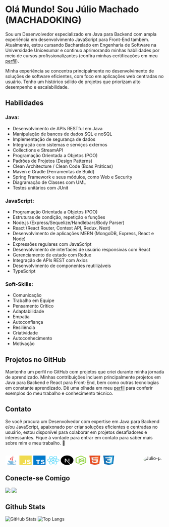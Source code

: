# Olá Mundo! Sou Júlio Machado (MACHADOKING)

Sou um Desenvolvedor especializado em Java para Backend com ampla experiência em desenvolvimento JavaScript para Front-End também. Atualmente, estou cursando Bacharelado em Engenharia de Software na Universidade Unicesumar e continuo aprimorando minhas habilidades por meio de cursos profissionalizantes (confira minhas certificações em meu [perfil](https://github.com/MACHADOKING)).

Minha experiência se concentra principalmente no desenvolvimento de soluções de software eficientes, com foco em aplicações web centradas no usuário. Tenho um histórico sólido de projetos que priorizam alto desempenho e escalabilidade.

## Habilidades

### Java:
- Desenvolvimento de APIs RESTful em Java
- Manipulação de bancos de dados SQL e noSQL
- Implementação de segurança de dados
- Integração com sistemas e serviços externos
- Collections e StreamAPI
- Programação Orientada a Objetos (POO)
- Padrões de Projetos (Design Patterns)
- Clean Architecture / Clean Code (Boas Práticas)
- Maven e Gradle (Ferramentas de Build)
- Spring Framework e seus módulos, como Web e Security
- Diagramação de Classes com UML
- Testes unitários com JUnit

### JavaScript:
- Programação Orientada a Objetos (POO)
- Estruturas de condição, repetição e funções
- Node.js (Express/Sequelize/Handlebars/Body Parser)
- React (React Router, Context API, Redux, Next)
- Desenvolvimento de aplicações MERN (MongoDB, Express, React e Node)
- Expressões regulares com JavaScript
- Desenvolvimento de interfaces de usuário responsivas com React
- Gerenciamento de estado com Redux
- Integração de APIs REST com Axios
- Desenvolvimento de componentes reutilizáveis
- TypeScript

### Soft-Skills:
- Comunicação
- Trabalho em Equipe
- Pensamento Crítico
- Adaptabilidade
- Empatia
- Autoconfiança
- Resiliência
- Criatividade
- Autoconhecimento
- Motivação

## Projetos no GitHub
Mantenho um perfil no GitHub com projetos que criei durante minha jornada de aprendizado. Minhas contribuições incluem principalmente projetos em Java para Backend e React para Front-End, bem como outras tecnologias em constante aprendizado. Dê uma olhada em meu [perfil](https://github.com/MACHADOKING) para conferir exemplos do meu trabalho e conhecimento técnico.

## Contato
Se você procura um Desenvolvedor com expertise em Java para Backend e/ou JavaScript, apaixonado por criar soluções eficientes e centradas no usuário, estou disponível para colaborar em projetos desafiadores e interessantes. Fique à vontade para entrar em contato para saber mais sobre mim e meu trabalho. 📩

<div style="display: inline_block;height: 100%;"><br>
  <img align="center" alt="Julio-Java" height="30" width="40" src="https://raw.githubusercontent.com/devicons/devicon/master/icons/java/java-original.svg">
  <img align="center" alt="Julio-Js" height="30" width="40" src="https://raw.githubusercontent.com/devicons/devicon/master/icons/javascript/javascript-plain.svg">
  <img align="center" alt="Julio-Ts" height="30" width="40" src="https://raw.githubusercontent.com/devicons/devicon/master/icons/typescript/typescript-plain.svg">
  <img align="center" alt="Julio-React" height="30" width="40" src="https://raw.githubusercontent.com/devicons/devicon/master/icons/react/react-original.svg">
  <img align="center" alt="Julio-Next" height="30" width="40" src="https://raw.githubusercontent.com/devicons/devicon/master/icons/nextjs/nextjs-original.svg">
  <img align="center" alt="Julio-Node" height="30" width="40" src="https://raw.githubusercontent.com/devicons/devicon/master/icons/nodejs/nodejs-original.svg">
  <img align="center" alt="Julio-HTML" height="30" width="40" src="https://raw.githubusercontent.com/devicons/devicon/master/icons/html5/html5-original.svg">
  <img align="center" alt="Julio-CSS" height="30" width="40" src="https://raw.githubusercontent.com/devicons/devicon/master/icons/css3/css3-original.svg">
  <img align="right" alt="Julio-pic" height="150" style="border-radius:50px;" src="https://cdn.discordapp.com/attachments/1098362460458717186/1136745341413228564/Sem_titulo_1.png">
</div>

## Conecte-se Comigo

<div>
<a href = "mailto:jsmacbusiness@gmail.com"><img src="https://img.shields.io/badge/-Gmail-%23333?style=for-the-badge&logo=gmail&logoColor=white" target="_blank"></a>
  <a href="www.linkedin.com/in/julio-machado-machadoking" target="_blank"><img src="https://img.shields.io/badge/-LinkedIn-%230077B5?style=for-the-badge&logo=linkedin&logoColor=white" target="_blank"></a>
</div>

## Github Stats

![GitHub Stats](https://github-readme-stats.vercel.app/api?username=MACHADOKING&theme=transparent&bg_color=000&border_color=30A3DC&show_icons=true&icon_color=30A3DC&title_color=E94D5F&text_color=FFF)
![Top Langs](https://github-readme-stats-git-masterrstaa-rickstaa.vercel.app/api/top-langs/?username=MACHADOKING&layout=compact&bg_color=000&border_color=30A3DC&title_color=E94D5F&text_color=FFF)
